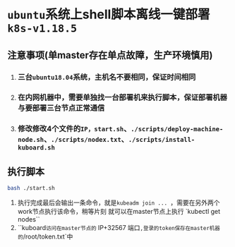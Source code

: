 # `ubuntu`系统上shell脚本离线一键部署`k8s-v1.18.5`

## 注意事项(单master存在单点故障，生产环境慎用)
1. ###  三台`ubuntu18.04`系统，主机名不要相同，保证时间相同

2. ###  在内网机器中，需要单独找一台部署机来执行脚本，保证部署机器与要部署三台节点正常通信

3. ###  修改修改4个文件的`IP，start.sh`、`./scripts/deploy-machine-node.sh`、`./scripts/nodex.txt`、`./scripts/install-kuboard.sh`




## 执行脚本

```bash
bash ./start.sh
```

1. 执行完成最后会输出一条命令，就是`kubeadm join ... `，需要在另外两个work节点执行该命令，稍等片刻
   就可以在master节点上执行 `kubectl get nodes``
2. ``kuboard`访问在master节点的` IP+32567 端口`,登录的token保存在master机器的`/root/token.txt`中